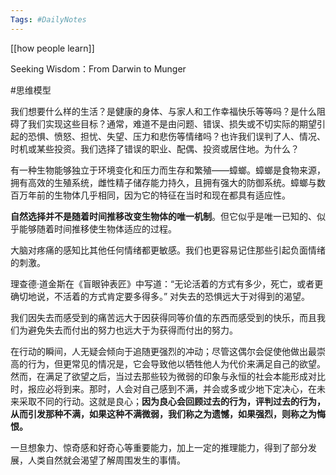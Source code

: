 ```yaml
---
Tags: #DailyNotes 
---
```



[[how people learn]]


Seeking Wisdom：From Darwin to Munger

#思维模型 

我们想要什么样的生活？是健康的身体、与家人和工作幸福快乐等等吗？是什么阻碍了我们实现这些目标？通常，难道不是由问题、错误、损失或不切实际的期望引起的恐惧、愤怒、担忧、失望、压力和悲伤等情绪吗？也许我们误判了人、情况、时机或某些投资。我们选择了错误的职业、配偶、投资或居住地。为什么？


有一种生物能够独立于环境变化和压力而生存和繁殖——蟑螂。蟑螂是食物来源，拥有高效的生殖系统，雌性精子储存能力持久，且拥有强大的防御系统。蟑螂与数百万年前的生物体几乎相同，因为它的特征在当时和现在都具有适应性。


**自然选择并不是随着时间推移改变生物体的唯一机制**。但它似乎是唯一已知的、似乎能够随着时间推移使生物体适应的过程。

大脑对疼痛的感知比其他任何情绪都更敏感。我们也更容易记住那些引起负面情绪的刺激。

理查德·道金斯在《盲眼钟表匠》中写道：“无论活着的方式有多少，死亡，或者更确切地说，不活着的方式肯定要多得多。” 对失去的恐惧远大于对得到的渴望。

我们因失去而感受到的痛苦远大于因获得同等价值的东西而感受到的快乐，而且我们为避免失去而付出的努力也远大于为获得而付出的努力。


在行动的瞬间，人无疑会倾向于追随更强烈的冲动；尽管这偶尔会促使他做出最崇高的行为，但更常见的情况是，它会导致他以牺牲他人为代价来满足自己的欲望。然而，在满足了欲望之后，当过去那些较为微弱的印象与永恒的社会本能形成对比时，报应必将到来。那时，人会对自己感到不满，并会或多或少地下定决心，在未来采取不同的行动。这就是良心；**因为良心会回顾过去的行为，评判过去的行为，从而引发那种不满，如果这种不满微弱，我们称之为遗憾，如果强烈，则称之为悔恨。**

一旦想象力、惊奇感和好奇心等重要能力，加上一定的推理能力，得到了部分发展，人类自然就会渴望了解周围发生的事情。

















